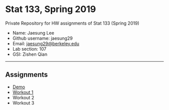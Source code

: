 # Stat 133, Spring 2019

Private Repository for HW assignments of Stat 133 (Spring 2019)

- Name: Jaesung Lee
- Github username: jaesung29
- Email: jaesung29@berkeley.edu
- Lab section: 107
- GSI: Zishen Qian

-----

## Assignments

- [Demo](demo)
- [Workout 1](workout1)
- Workout 2
- Workout 3
